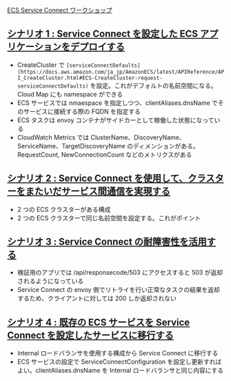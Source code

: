 
[ECS Service Connect ワークショップ](https://catalog.workshops.aws/ecs-service-connect/ja-JP)


## [シナリオ 1 : Service Connect を設定した ECS アプリケーションをデプロイする](https://catalog.workshops.aws/ecs-service-connect/ja-JP/scenario-1)

* CreateCluster で ```[serviceConnectDefaults](https://docs.aws.amazon.com/ja_jp/AmazonECS/latest/APIReference/API_CreateCluster.html#ECS-CreateCluster-request-serviceConnectDefaults)``` を設定。これがデフォルトの名前空間になる。Cloud Map にも namespace ができる
* ECS サービスでは nmaespace を指定しつつ、clientAliases.dnsName でそのサービスに接続する際の FQDN を指定する
* ECS タスクは envoy コンテナがサイドカーとして稼働した状態になっている
* CloudWatch Metrics では ClusterName、DiscoveryName、ServiceName、TargetDiscoveryName のディメンションがある。RequestCount, NewConnectionCount などのメトリクスがある


## [シナリオ 2 : Service Connect を使用して、クラスターをまたいだサービス間通信を実現する](https://catalog.workshops.aws/ecs-service-connect/ja-JP/scenario-2)

* 2 つの ECS クラスターがある構成
* 2 つの ECS クラスターで同じ名前空間を設定する。これがポイント


## [シナリオ 3 : Service Connect の耐障害性を活用する](https://catalog.workshops.aws/ecs-service-connect/ja-JP/scenario-3)

* 検証用のアプリでは /api/responsecode/503 にアクセスすると 503 が返却されるようになっている
* Service Connect の envoy 側でリトライを行い正常なタスクの結果を返却するため、クライアントに対しては 200 しか返却されない


## [シナリオ 4 : 既存の ECS サービスを Service Connect を設定したサービスに移行する](https://catalog.workshops.aws/ecs-service-connect/ja-JP/scenario-4)

* Internal ロードバランサを使用する構成から Service Connect に移行する
* ECS サービスの設定で ServiceConnectConfiguration を設定し更新すればよい。clientAliases.dnsName を Internal ロードバランサと同じ内容にする




